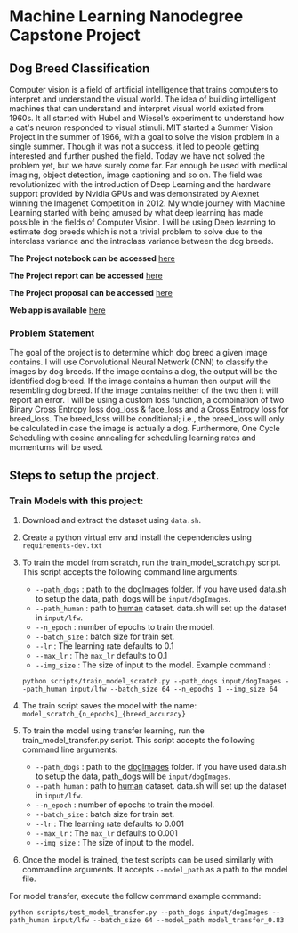 # Machine Learning Nanodegree Capstone Project

## Dog Breed Classification

Computer vision is a field of artificial intelligence that trains computers to interpret and
understand the visual world. The idea of building intelligent machines that can understand and
interpret visual world existed from 1960s. It all started with Hubel and Wiesel's experiment to
understand how a cat's neuron responded to visual stimuli. MIT started a Summer Vision Project
in the summer of 1966, with a goal to solve the vision problem in a single summer. Though it was
not a success, it led to people getting interested and further pushed the field. Today we have not
solved the problem yet, but we have surely come far. Far enough be used with medical imaging,
object detection, image captioning and so on. The field was revolutionized with the introduction
of Deep Learning and the hardware support provided by Nvidia GPUs and was demonstrated by
Alexnet winning the Imagenet Competition in 2012.
My whole journey with Machine Learning started with being amused by what deep learning has
made possible in the fields of Computer Vision. I will be using Deep learning to estimate dog
breeds which is not a trivial problem to solve due to the interclass variance and the intraclass
variance between the dog breeds.

**The Project notebook can be accessed** [here](Final_Notebook.ipynb)


**The Project report can be accessed** [here](report.pdf)

**The Project proposal can be accessed** [here](capstone_proposal.pdf)

**Web app is available** [here](https://dog-breed-a.herokuapp.com/)

### Problem Statement
The goal of the project is to determine which dog breed a given image contains. I will use
Convolutional Neural Network (CNN) to classify the images by dog breeds. If the image contains
a dog, the output will be the identified dog breed. If the image contains a human then output will
the resembling dog breed. If the image contains neither of the two then it will report an error. I
will be using a custom loss function, a combination of two Binary Cross Entropy loss dog_loss &
face_loss and a Cross Entropy loss for breed_loss. The breed_loss will be conditional; i.e., the
breed_loss will only be calculated in case the image is actually a dog.
Furthermore, One Cycle Scheduling with cosine annealing for scheduling learning rates and
momentums will be used.



## Steps to setup the project.

### Train Models with this project:

1. Download and extract the dataset using `data.sh`.
2. Create a python virtual env and install the dependencies using `requirements-dev.txt`
3. To train the model from scratch, run the train_model_scratch.py script. This script accepts the following command line arguments:
    * `--path_dogs` : path to the [dogImages](https://s3-us-west-1.amazonaws.com/udacity-aind/dog-project/dogImages.zip) folder. If you have used data.sh to setup the data, path_dogs will be `input/dogImages`.
    * `--path_human` : path to [human](http://vis-www.cs.umass.edu/lfw/lfw.tgz) dataset. data.sh will set up the dataset in `input/lfw`.
    * `--n_epoch` : number of epochs to train the model. 
    * `--batch_size` : batch size for train set.
    * `--lr` : The learning rate defaults to 0.1
    * `--max_lr` : The `max_lr` defaults to 0.1
    * `--img_size` : The size of input to the model.
    Example command :
    ```
    python scripts/train_model_scratch.py --path_dogs input/dogImages --path_human input/lfw --batch_size 64 --n_epochs 1 --img_size 64
    ```

4. The train script saves the model with the name: `model_scratch_{n_epochs}_{breed_accuracy}`
5. To train the model using transfer learning, run the train_model_transfer.py script.  This script accepts the following command line arguments:
    * `--path_dogs` : path to the [dogImages](https://s3-us-west-1.amazonaws.com/udacity-aind/dog-project/dogImages.zip) folder. If you have used data.sh to setup the data, path_dogs will be `input/dogImages`.
    * `--path_human` : path to [human](http://vis-www.cs.umass.edu/lfw/lfw.tgz) dataset. data.sh will set up the dataset in `input/lfw`.
    * `--n_epoch` : number of epochs to train the model. 
    * `--batch_size` : batch size for train set.
    * `--lr` : The learning rate defaults to 0.001
    * `--max_lr` : The `max_lr` defaults to 0.001
    * `--img_size` : The size of input to the model.

6. Once the model is trained, the test scripts can be used similarly with commandline arguments. It accepts `--model_path` as a path to the model file.

For model transfer, execute the follow command  example command:
```
python scripts/test_model_transfer.py --path_dogs input/dogImages --path_human input/lfw --batch_size 64 --model_path model_transfer_0.83
```
